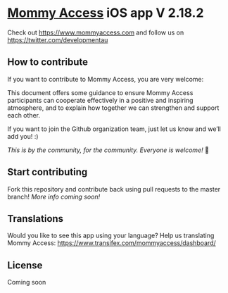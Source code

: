 # [Mommy Access](https://www.mommyaccess.com)  iOS app V 2.18.2


Check out https://www.mommyaccess.com and follow us on https://twitter.com/developmentau

## How to contribute
If you want to contribute to Mommy Access, you are very welcome:


This document offers some guidance to ensure Mommy Access participants can cooperate effectively in a positive and inspiring atmosphere, and to explain how together we can strengthen and support each other.

If you want to join the Github organization team, just let us know and we’ll add you! :)

*This is by the community, for the community. Everyone is welcome!* 🤗

## Start contributing
Fork this repository and contribute back using pull requests to the master branch! *More info coming soon!*


## Translations
Would you like to see this app using your language? Help us translating Mommy Access: https://www.transifex.com/mommyaccess/dashboard/

## License
Coming soon
